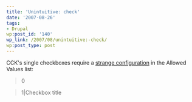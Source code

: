 ```yaml
---
title: 'Unintuitive: check'
date: '2007-08-26'
tags:
- Drupal
wp:post_id: '140'
wp_link: /2007/08/unintuitive:-check/
wp:post_type: post
---
```


CCK's single checkboxes require a [strange configuration](http://drupal.org/node/120377) in the Allowed Values list:

>

> 0

> 1|Checkbox title

>
